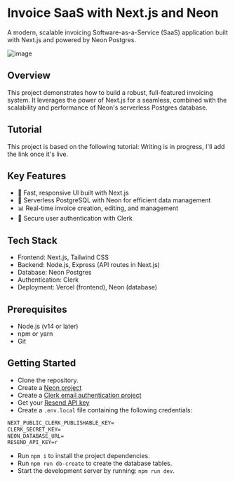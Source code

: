 # Invoice SaaS with Next.js and Neon

A modern, scalable invoicing Software-as-a-Service (SaaS) application built with Next.js and powered by Neon Postgres.

![image](https://github.com/user-attachments/assets/4b68fdb4-75b7-4638-99e1-c3e01cae807d)


## Overview

This project demonstrates how to build a robust, full-featured invoicing system. It leverages the power of Next.js for a seamless, combined with the scalability and performance of Neon's serverless Postgres database.

## Tutorial

This project is based on the following tutorial: Writing is in progress, I'll add the link once it's live.

## Key Features

- 🚀 Fast, responsive UI built with Next.js
- 💾 Serverless PostgreSQL with Neon for efficient data management
- 📊 Real-time invoice creation, editing, and management
- 🔐 Secure user authentication with Clerk

## Tech Stack

- Frontend: Next.js, Tailwind CSS
- Backend: Node.js, Express (API routes in Next.js)
- Database: Neon Postgres
- Authentication: Clerk
- Deployment: Vercel (frontend), Neon (database)

## Prerequisites

- Node.js (v14 or later)
- npm or yarn
- Git

## Getting Started

- Clone the repository.
- Create a [Neon project](https://neon.tech/docs/introduction)
- Create a [Clerk email authentication project](https://clerk.com/)
- Get your [Resend API key](https://resend.com/)
- Create a `.env.local` file containing the following credentials:

```txt
NEXT_PUBLIC_CLERK_PUBLISHABLE_KEY=
CLERK_SECRET_KEY=
NEON_DATABASE_URL=
RESEND_API_KEY=r
```

- Run `npm i` to install the project dependencies.
- Run `npm run db-create` to create the database tables.
- Start the development server by running: `npm run dev`.
